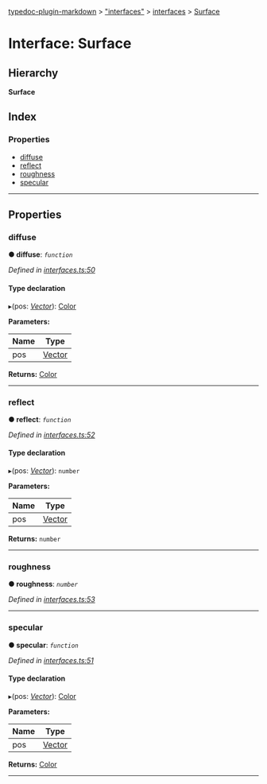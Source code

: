 [typedoc-plugin-markdown](../README.md) > ["interfaces"](../modules/_interfaces_.md) > [interfaces](../modules/_interfaces_.interfaces.md) > [Surface](../interfaces/_interfaces_.interfaces.surface.md)

# Interface: Surface

## Hierarchy

**Surface**

## Index

### Properties

* [diffuse](_interfaces_.interfaces.surface.md#diffuse)
* [reflect](_interfaces_.interfaces.surface.md#reflect)
* [roughness](_interfaces_.interfaces.surface.md#roughness)
* [specular](_interfaces_.interfaces.surface.md#specular)

---

## Properties

<a id="diffuse"></a>

###  diffuse

**● diffuse**: *`function`*

*Defined in [interfaces.ts:50](https://github.com/OutSystems/typedoc-plugin-markdown/blob/master/test/src/interfaces.ts#L50)*

#### Type declaration
▸(pos: *[Vector](../classes/_interfaces_.vector.md)*): [Color](../classes/_interfaces_.color.md)

**Parameters:**

| Name | Type |
| ------ | ------ |
| pos | [Vector](../classes/_interfaces_.vector.md) |

**Returns:** [Color](../classes/_interfaces_.color.md)

___
<a id="reflect"></a>

###  reflect

**● reflect**: *`function`*

*Defined in [interfaces.ts:52](https://github.com/OutSystems/typedoc-plugin-markdown/blob/master/test/src/interfaces.ts#L52)*

#### Type declaration
▸(pos: *[Vector](../classes/_interfaces_.vector.md)*): `number`

**Parameters:**

| Name | Type |
| ------ | ------ |
| pos | [Vector](../classes/_interfaces_.vector.md) |

**Returns:** `number`

___
<a id="roughness"></a>

###  roughness

**● roughness**: *`number`*

*Defined in [interfaces.ts:53](https://github.com/OutSystems/typedoc-plugin-markdown/blob/master/test/src/interfaces.ts#L53)*

___
<a id="specular"></a>

###  specular

**● specular**: *`function`*

*Defined in [interfaces.ts:51](https://github.com/OutSystems/typedoc-plugin-markdown/blob/master/test/src/interfaces.ts#L51)*

#### Type declaration
▸(pos: *[Vector](../classes/_interfaces_.vector.md)*): [Color](../classes/_interfaces_.color.md)

**Parameters:**

| Name | Type |
| ------ | ------ |
| pos | [Vector](../classes/_interfaces_.vector.md) |

**Returns:** [Color](../classes/_interfaces_.color.md)

___

